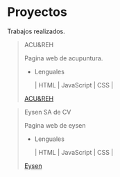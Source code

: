 # Proyectos

Trabajos realizados.

> ACU&REH
>
> Pagina web de acupuntura.
>
>   * Lenguales
>
>       | HTML | JavaScript | CSS |
>
>[ACU&REH](https://acupunturayrehabilitacion.com/ "ACU&REH")

> Eysen SA de CV
>
>Pagina web de eysen
>
> * Lenguales
>
>   | HTML | JavaScript | CSS |
>
> [Eysen](https://eysen.mx/ "eysen")

